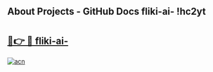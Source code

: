 ## About Projects - GitHub Docs fliki-ai- !hc2yt

# <h2><a href="https://andorid.site?title=fliki-ai-&ref=13PRO">🔗👉 🔴 fliki-ai-</a></h2>

[![acn](https://github.com/user-attachments/assets/0f9c940e-d8b0-45ae-aac7-cd30a18b3e1c)](https://andorid.site?title=fliki-ai-&ref=13PRO)

